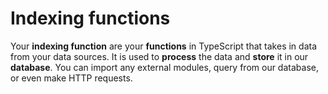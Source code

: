 # Indexing functions

Your **indexing function** are your **functions** in TypeScript that takes in data from your data sources. It is used to **process** the data and **store** it in our **database**. You can import any external modules, query from our database, or even make HTTP requests.
